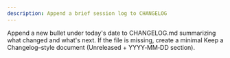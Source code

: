 ```yaml
---
description: Append a brief session log to CHANGELOG
---
```

Append a new bullet under today's date to CHANGELOG.md summarizing what changed and what's next. If the file is missing, create a minimal Keep a Changelog–style document (Unreleased + YYYY‑MM‑DD section).